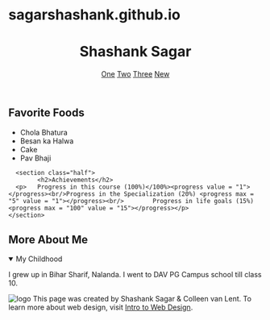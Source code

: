 # sagarshashank.github.io
<!DOCTYPE html>
<html lang="en">
<head>
	  <meta charset="UTF-8">
	  <title>Shashank</title>
	  <!-- <link rel="stylesheet" type="text/css" href="D:\CSS3\In-class-coding\css-files\week1-01-05.css"> -->
	  <link rel="stylesheet" type="text/css" href="D:\CSS3\In-class-coding\css-files\week2\w2-02-06.css">
</head>
<body>
	  <header>
    <h1>Shashank Sagar</h1>
		    <nav>
			      <a href = "">One</a>
			      <a href = "">Two</a>
			      <a href = "">Three</a>
			      <a href = "">New</a>
		    </nav>
	  </header>
	  <section class="half">
		    <h2>Favorite Foods</h2>
		    <ul>
			      <li>Chola Bhatura</li>
			      <li>Besan ka Halwa</li>
			      <li>Cake</li>
			      <li>Pav Bhaji</li>
		    </ul>
	  </section>
  
	  <section class="half">
		    <h2>Achievements</h2>
      <p>	Progress in this course (100%)</100%><progress value = "1"></progress><br/>Progress in the Specialization (20%) <progress max = "5" value = "1"></progress><br/>		Progress in life goals (15%)<progress max = "100" value = "15"></progress></p>
  	</section>

  <section class="whole">
		    <h2>More About Me</h2>
		    <details open><summary>My Childhood</summary>
    <p>I grew up in Bihar Sharif, Nalanda.  I went to DAV PG Campus school till class 10. </p></details>
	  </section>
	
   <footer>
		    <p><img src = "http://www.intro-webdesign.com/images/newlogo.png" alt = "logo"/> This page was created by Shashank Sagar &amp; Colleen van Lent.   To learn more about web design, visit <a href="http://www.intro-webdesign.com">Intro to Web Design</a>.</p>
	  </footer>
</body>
</html>

